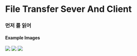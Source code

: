 # File Transfer Sever And Client
### 먼저 를 읽어
#### Example Images
<img src = 'res_exclude/readme/ex1.PNG' width = ' ' height = ' ' />
<img src = 'res_exclude/readme/ex2.PNG' width = ' ' height = ' ' />
<img src = 'res_exclude/readme/ex3.PNG' width = ' ' height = ' ' />
<br>
